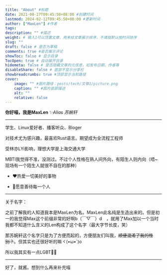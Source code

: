 ```yaml
---
title: "About" #标题
date: 2021-08-27T09:45:50+08:00 #创建时间
lastmod: 2024-02-12T09:45:50+08:00 #更新时间
author: ["MaxLen"] #作者
tags: 
description: "" #描述
weight: # 输入1可以顶置文章，用来给文章展示排序，不填就默认按时间排序
slug: ""
draft: false # 是否为草稿
comments: true #是否展示评论
showToc: false # 显示目录
TocOpen: true # 自动展开目录
hidemeta: false # 是否隐藏文章的元信息，如发布日期、作者等
disableShare: false # 底部不显示分享栏
showbreadcrumbs: true #顶部显示当前路径
cover:
    image: "" #图片路径：posts/tech/文章1/picture.png
    caption: "" #图片底部描述
    alt: ""
    relative: false
---
```


**你好喵，我是MaxLen** ✨*Alias 苏婉轩*

---

学生、Linux爱好者、播客听众、Bloger

对技术尤为感兴趣，最喜欢Rust语言。期望成为全流程工程师

受林亦LYi影响，理想大学是上海交通大学

MBTI我觉得不准，没测过。不过个人性格在熟人间外向，有陌生人则内向（唔~现场有一个陌生人就很不自在的那种）

- ❤热爱一切美好的事物

- 🥰愿意善待每一个人

---

关于名字：

之前了解我的人知道我本是MaxLen为名。MaxLen此名纯是生造出来的。但是初一的我觉得Max这个前缀非常的好啊b（￣▽￣）d　，就用了Max加以一个当时我都不知道什么含义的Len构成了这个名字（最大字节长度，笑）

那苏婉轩这个名字只是为了方便而起的，方便朋友们叫我，~~顺便混淆了我的性别？~~。但其实也还很好听的嘛ヾ(•ω•`)o

所以我其实有一点LGBT🏳️‍⚧️

---

好了，就酱。想到什么再来补充喵
